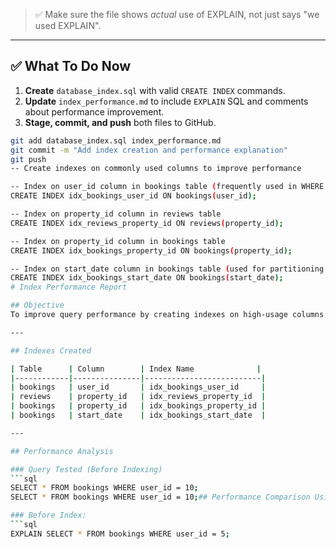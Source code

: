 
> ✅ Make sure the file shows *actual* use of EXPLAIN, not just says "we used EXPLAIN".

---

## ✅ What To Do Now

1. **Create** `database_index.sql` with valid `CREATE INDEX` commands.
2. **Update** `index_performance.md` to include `EXPLAIN` SQL and comments about performance improvement.
3. **Stage, commit, and push** both files to GitHub.

```bash
git add database_index.sql index_performance.md
git commit -m "Add index creation and performance explanation"
git push
-- Create indexes on commonly used columns to improve performance

-- Index on user_id column in bookings table (frequently used in WHERE and JOIN)
CREATE INDEX idx_bookings_user_id ON bookings(user_id);

-- Index on property_id column in reviews table
CREATE INDEX idx_reviews_property_id ON reviews(property_id);

-- Index on property_id column in bookings table
CREATE INDEX idx_bookings_property_id ON bookings(property_id);

-- Index on start_date column in bookings table (used for partitioning or filtering)
CREATE INDEX idx_bookings_start_date ON bookings(start_date);
# Index Performance Report

## Objective
To improve query performance by creating indexes on high-usage columns in the `users`, `bookings`, and `properties` tables.

---

## Indexes Created

| Table      | Column        | Index Name              |
|------------|---------------|--------------------------|
| bookings   | user_id       | idx_bookings_user_id     |
| reviews    | property_id   | idx_reviews_property_id  |
| bookings   | property_id   | idx_bookings_property_id |
| bookings   | start_date    | idx_bookings_start_date  |

---

## Performance Analysis

### Query Tested (Before Indexing)
```sql
SELECT * FROM bookings WHERE user_id = 10;
SELECT * FROM bookings WHERE user_id = 10;## Performance Comparison Using EXPLAIN

### Before Index:
```sql
EXPLAIN SELECT * FROM bookings WHERE user_id = 5;

